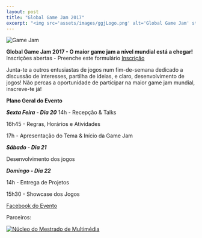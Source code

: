 ```yaml
---
layout: post
title: "Global Game Jam 2017"
excerpt: "<img src='assets/images/ggjLogo.png' alt='Global Game Jam' style='float: right; margin: 0'> O Global Game Jam de 2017 ocorrerá entre 20 e 22 de Janeiro e o NeCG está a organizar o evento na FEUP - inscrições abertas!."
---
```


![Game Jam](assets/images/ggjBanner.jpg)

**Global Game Jam 2017 - O maior game jam a nível mundial está a chegar!**
Inscrições abertas - Preenche este formulário [Inscrição](google.com)

Junta-te a outros entusiastas de jogos num fim-de-semana dedicado a discussão de interesses, partilha de ideias, e claro, desenvolvimento de jogos! Não percas a oportunidade de participar na maior game jam mundial, inscreve-te já!

**Plano Geral do Evento**

***Sexta Feira - Dia 20***
14h - Recepção & Talks

16h45 - Regras, Horários e Atividades

17h - Apresentação do Tema & Início da Game Jam

***Sábado - Dia 21***

Desenvolvimento dos jogos

***Domingo - Dia 22***

14h - Entrega de Projetos

15h30 - Showcase dos Jogos


[Facebook do Evento](https://www.facebook.com/events/)

Parceiros:

[![Núcleo do Mestrado de Multimédia](http://i.imgur.com/E4tXjuv.png)](https://web.fe.up.pt/~nemm/)
